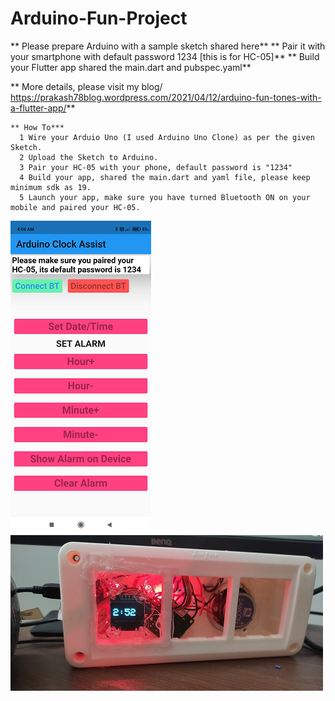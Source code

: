 # Arduino-Fun-Project
   
   
   
** Please prepare Arduino with a sample sketch shared here**
** Pair it with your smartphone with default password 1234 [this is for HC-05]**
** Build your Flutter app shared the main.dart and pubspec.yaml**


 ** More details, please visit my blog/ https://prakash78blog.wordpress.com/2021/04/12/arduino-fun-tones-with-a-flutter-app/**
 
 
    ** How To***
      1 Wire your Arduio Uno (I used Arduino Uno Clone) as per the given Sketch.
      2 Upload the Sketch to Arduino.
      3 Pair your HC-05 with your phone, default password is "1234"
      4 Build your app, shared the main.dart and yaml file, please keep minimum sdk as 19.
      5 Launch your app, make sure you have turned Bluetooth ON on your mobile and paired your HC-05.

![alt text](https://github.com/prax78/Arduino_Clock_Control_Via_App/blob/main/App.png)
![alt text](https://github.com/prax78/Arduino_Clock_Control_Via_App/blob/main/Arduino_Clock.png)
